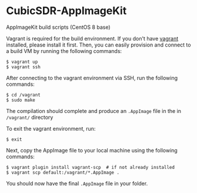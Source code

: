 # CubicSDR-AppImageKit
AppImageKit build scripts (CentOS 8 base)

Vagrant is required for the build environment. If you don't have [vagrant](https://www.vagrantup.com/) installed, please install it first. Then, you can easily provision and connect to a build VM by running the following commands:
```
$ vagrant up
$ vagrant ssh
```

After connecting to the vagrant environment via SSH, run the following commands:
```
$ cd /vagrant
$ sudo make
```

The compilation should complete and produce an `.AppImage` file in the in `/vagrant/` directory

To exit the vagrant environment, run:
```
$ exit
```

Next, copy the AppImage file to your local machine using the following commands:
```
$ vagrant plugin install vagrant-scp  # if not already installed
$ vagrant scp default:/vagrant/*.AppImage .
```

You should now have the final `.AppImage` file in your folder.
